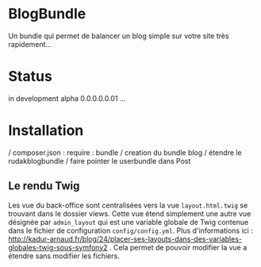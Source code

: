 BlogBundle
==========

Un bundle qui permet de balancer un blog simple sur votre site très rapidement...

Status
======

in development alpha 0.0.0.0.0.01 ...

#  Installation
/ composer.json : require : bundle
/ creation du bundle blog
/ étendre le rudakblogbundle
/ faire pointer le userbundle dans Post

## Le rendu Twig
Les vue du back-office sont centralisées vers la vue ```layout.html.twig``` se trouvant dans le dossier views. Cette vue étend simplement une autre vue désignée par ```admin_layout``` qui est une variable globale de Twig contenue dans le fichier de configuration ```config/config.yml```. Plus d'informations ici : http://kadur-arnaud.fr/blog/24/placer-ses-layouts-dans-des-variables-globales-twig-sous-symfony2 . Cela permet de pouvoir modifier la vue a étendre sans modifier les fichiers.


